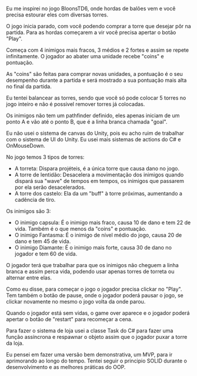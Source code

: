 Eu me inspirei no jogo BloonsTD6, onde hordas de balões vem e você precisa estourar eles com diversas torres.

O jogo inicia parado, com você podendo comprar a torre que desejar pôr na partida. Para as hordas começarem a vir você precisa apertar o botão "Play".

Começa com 4 inimigos mais fracos, 3 médios e 2 fortes e assim se repete infinitamente. O jogador ao abater uma unidade recebe "coins" e pontuação. 

As "coins" são feitas para comprar novas unidades, a pontuação é o seu desempenho durante a partida e será mostrado a sua pontuação mais alta no final da partida.

Eu tentei balancear as torres, sendo que você só pode colocar 5 torres no jogo inteiro e não é possivel remover torres já colocadas.

Os inimigos não tem um pathfinder definido, eles apenas iniciam de um ponto A e vão até o ponto B, que é a linha branca chamada "goal".

Eu não usei o sistema de canvas do Unity, pois eu acho ruim de trabalhar com o sistema de UI do Unity. Eu usei mais sistemas de actions do C# e OnMouseDown.

No jogo temos 3 tipos de torres:
- A torreta: Dispara projéteis, é a única torre que causa dano no jogo.
- A torre de lentidão: Desacelera a movimentação dos inimigos quando dispará sua "wave" de tempos em tempos, os inimigos que passarem por ela serão desacelerados.
- A torre dos castelo: Ela da um "buff" à torre próximas, aumentando a cadência de tiro.

Os inimigos são 3:
- O inimigo capsula: É o inimigo mais fraco, causa 10 de dano e tem 22 de vida. Também é o que menos da "coins" e pontuação.
- O inimigo Fantasma: É o inimigo de nível médio do jogo, causa 20 de dano e tem 45 de vida.
- O inimigo Diamante: É o inimigo mais forte, causa 30 de dano no jogador e tem 60 de vida.

O jogador terá que trabalhar para que os inimigos não cheguem a linha branca e assim perca vida, podendo usar apenas torres de torreta ou alternar entre elas.

Como eu disse, para começar o jogo o jogador precisa clickar no "Play". Tem também o botão de pause, onde o jogador poderá pausar o jogo, se clickar novamente no mesmo o jogo
volta da onde parou.

Quando o jogador está sem vidas, o game over aparece e o jogador poderá apertar o botão de "restart" para recomeçar a cena.

Para fazer o sistema de loja usei a classe Task do C# para fazer uma função assíncrona e respawnar o objeto assim que o jogador puxar a torre da loja.

Eu pensei em fazer uma versão bem demonstrativa, um MVP, para ir aprimorando ao longo do tempo. Tentei seguir o principio SOLID durante o desenvolvimento e as melhores práticas
do OOP.
